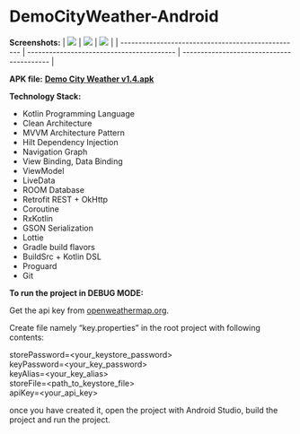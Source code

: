 # DemoCityWeather-Android

**Screenshots:**
| <img src="docs/screenshots/list_city_weather.jpg"> | <img src="docs/screenshots/add_city.jpg"> | <img src="docs/screenshots/forecast.jpg"> |
| -------------------------------------------------- | ----------------------------------------- | ----------------------------------------- |

**APK file:**
**[Demo City Weather v1.4.apk](https://drive.google.com/file/d/1yYgr8-PwxWoiup5SnUJfZdsHoGU5nT3f/view?usp=sharing)**

**Technology Stack:**
- Kotlin Programming Language
- Clean Architecture
- MVVM Architecture Pattern
- Hilt Dependency Injection
- Navigation Graph
- View Binding, Data Binding
- ViewModel
- LiveData
- ROOM Database
- Retrofit REST + OkHttp
- Coroutine
- RxKotlin
- GSON Serialization
- Lottie
- Gradle build flavors
- BuildSrc + Kotlin DSL
- Proguard
- Git

**To run the project in DEBUG MODE:**

Get the api key from [openweathermap.org](https://openweathermap.org/).

Create file namely “key.properties” in the root project with following contents:

storePassword=<your_keystore_password> <br />
keyPassword=<your_key_password> <br />
keyAlias=<your_key_alias> <br />
storeFile=<path_to_keystore_file> <br />
apiKey=<your_api_key> <br />

once you have created it, open the project with Android Studio, build the project and run the project.
